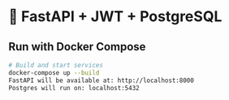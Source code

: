 # 🚀 FastAPI + JWT + PostgreSQL

## Run with Docker Compose

```bash
# Build and start services
docker-compose up --build
FastAPI will be available at: http://localhost:8000
Postgres will run on: localhost:5432
